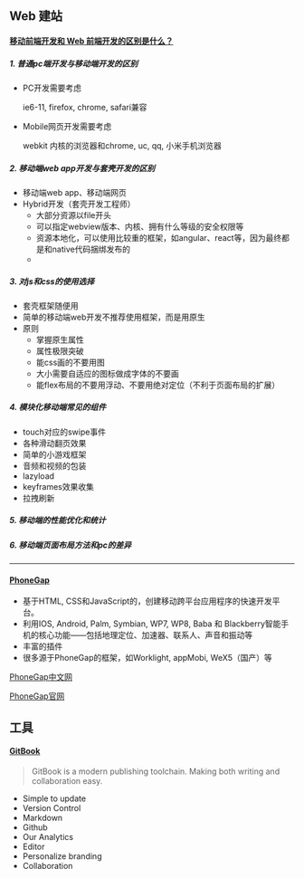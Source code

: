 ## Web 建站

#### [移动前端开发和 Web 前端开发的区别是什么？](http://www.zhihu.com/question/20269059)

##### **1. 普通pc端开发与移动端开发的区别**

* PC开发需要考虑

  ie6-11, firefox, chrome, safari兼容

* Mobile网页开发需要考虑

  webkit 内核的浏览器和chrome, uc, qq, 小米手机浏览器

##### **2. 移动端web app开发与套壳开发的区别**

* 移动端web app、移动端网页
* Hybrid开发（套壳开发工程师）
  * 大部分资源以file开头
  * 可以指定webview版本、内核、拥有什么等级的安全权限等
  * 资源本地化，可以使用比较重的框架，如angular、react等，因为最终都是和native代码捆绑发布的
  * ​

##### **3. 对js和css的使用选择**

* 套壳框架随便用
* 简单的移动端web开发不推荐使用框架，而是用原生
* 原则
  * 掌握原生属性
  * 属性极限突破
  * 能css画的不要用图
  * 大小需要自适应的图标做成字体的不要画
  * 能flex布局的不要用浮动、不要用绝对定位（不利于页面布局的扩展）

##### **4. 模块化移动端常见的组件**

* touch对应的swipe事件
* 各种滑动翻页效果
* 简单的小游戏框架
* 音频和视频的包装
* lazyload
* keyframes效果收集
* 拉拽刷新

##### **5. 移动端的性能优化和统计**

##### **6. 移动端页面布局方法和pc的差异**

---

#### [PhoneGap](http://baike.baidu.com/link?url=oyoa2HgKtjoojxAumzrcTVGEpD5FdzKn077LWdPQ-rHbrU7bVIBlpBMBaxAyAs8qVg6wSrNm0RI1PlskqC2Lpq)

* 基于HTML, CSS和JavaScript的，创建移动跨平台应用程序的快速开发平台。
* 利用IOS, Android, Palm, Symbian, WP7, WP8, Baba 和 Blackberry智能手机的核心功能——包括地理定位、加速器、联系人、声音和振动等
* 丰富的插件
* 很多源于PhoneGap的框架，如Worklight, appMobi, WeX5（国产）等

[PhoneGap中文网](http://www.phonegap100.com/)

[PhoneGap官网](http://phonegap.com/)



## 工具

#### [GitBook](https://www.gitbook.com/)

> GitBook is a modern publishing toolchain. Making both writing and collaboration easy.

* Simple to update
* Version Control
* Markdown
* Github
* Our Analytics
* Editor
* Personalize branding
* Collaboration